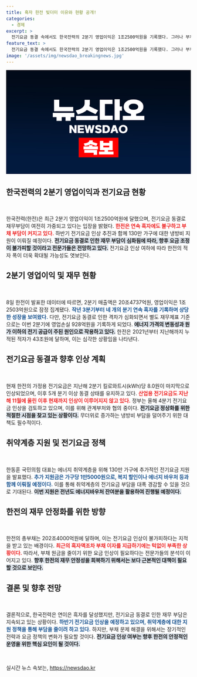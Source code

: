 ```yaml
---
title: 흑자 한전 빚더미 이유와 현황 공개!
categories:
  - 경제
excerpt: >
  전기요금 동결 속에서도 한국전력의 2분기 영업이익은 1조2500억원을 기록했다. 그러나 부채 부담이 가중되고 상황이 호전되지 않아, 정부는 취약계층을 위한 추가 지원에 나선다. 전기요금 인상 논의도 본격화된다!
feature_text: >
  전기요금 동결 속에서도 한국전력의 2분기 영업이익은 1조2500억원을 기록했다. 그러나 부채 부담이 가중되고 상황이 호전되지 않아, 정부는 취약계층을 위한 추가 지원에 나선다. 전기요금 인상 논의도 본격화된다!
image: '/assets/img/newsdao_breakingnews.jpg'
---
```


<p><img src="/assets/img/newsdao_breakingnews.jpg" alt="cryptoinkorea 속보" /></p>

<h2 data-ke-size="size26">한국전력의 2분기 영업이익과 전기요금 현황</h2>

<p data-ke-size="size16">&nbsp;</p>

<p>한국전력(한전)은 최근 2분기 영업이익이 1조2500억원에 달했으며, 전기요금 동결로 재무부담이 여전히 가중되고 있다는 입장을 밝혔다. <b><span style="color: #ee2323;">한전은 연속 흑자에도 불구하고 부채 부담이 커지고 있다.</span></b> 하반기 전기요금 인상 추진과 함께 130만 가구에 대한 냉방비 지원이 이뤄질 예정이다. <b><span style="background-color: #21538527;">전기요금 동결로 인한 재무 부담이 심화됨에 따라, 향후 요금 조정이 불가피할 것이라고 전문가들은 전망하고 있다.</span></b> 전기요금 인상 여하에 따라 한전의 적자 폭이 더욱 확대될 가능성도 엿보인다.</p>

<h2 data-ke-size="size26">2분기 영업이익 및 재무 현황</h2>

<p data-ke-size="size16">&nbsp;</p>

<p>8일 한전이 발표한 데이터에 따르면, 2분기 매출액은 20조4737억원, 영업이익은 1조2503억원으로 잠정 집계됐다. <b><span style="color: #1a5490;">작년 3분기부터 네 개의 분기 연속 흑자를 기록하며 상당한 성장을 보여왔다.</span></b> 다만, 전기요금 동결로 인한 격차가 심화되면서 별도 재무제표 기준으로는 이번 2분기에 영업손실 928억원을 기록하게 되었다. <b><span style="background-color: #21538527;">에너지 가격의 변동성과 원가 이하의 전기 공급이 주된 원인으로 작용하고 있다.</span></b> 한전은 2021년부터 지난해까지 누적된 적자가 43조원에 달하며, 이는 심각한 상황임을 나타낸다.</p>

<h2 data-ke-size="size26">전기요금 동결과 향후 인상 계획</h2>

<p data-ke-size="size16">&nbsp;</p>

<p>현재 한전의 가정용 전기요금은 지난해 2분기 킬로와트시(kWh)당 8.0원이 마지막으로 인상되었으며, 이후 5개 분기 이상 동결 상태를 유지하고 있다. <b><span style="color: #ee2323;">산업용 전기요금도 지난해 11월에 올린 이후 현재까지 인상이 이루어지지 않고 있다.</span></b> 정부는 올해 4분기 전기요금 인상을 검토하고 있으며, 이를 위해 관계부처와 협의 중이다. <b><span style="background-color: #21538527;">전기요금 정상화를 위한 적절한 시점을 찾고 있는 상황이다.</span></b> 무더위로 증가하는 냉방비 부담을 덜어주기 위한 대책도 필수적이다.</p>

<h2 data-ke-size="size26">취약계층 지원 및 전기요금 정책</h2>

<p data-ke-size="size16">&nbsp;</p>

<p>한동훈 국민의힘 대표는 에너지 취약계층을 위해 130만 가구에 추가적인 전기요금 지원을 발표했다. <b><span style="color: #1a5490;">추가 지원금은 가구당 1만5000원으로, 복지 할인이나 에너지 바우처 등과 함께 이뤄질 예정이다.</span></b> 이를 통해 취약계층의 전기요금 부담을 대폭 경감할 수 있을 것으로 기대된다. <b><span style="background-color: #21538527;">이번 지원은 전년도 에너지바우처 잔여분을 활용하여 진행될 예정이다.</span></b> </p>

<h2 data-ke-size="size26">한전의 재무 안정화를 위한 방향</h2>

<p data-ke-size="size16">&nbsp;</p>

<p>한전의 총부채는 202조4000억원에 달하며, 이는 전기요금 인상이 불가피하다는 지적을 받고 있는 배경이다. <b><span style="color: #ee2323;">최근의 흑자액조차 부채 이자를 지급하기에는 턱없이 부족한 상황이다.</span></b> 따라서, 부채 원금을 줄이기 위한 요금 인상이 필요하다는 전문가들의 분석이 이어지고 있다. <b><span style="background-color: #21538527;">향후 한전의 재무 안정성을 회복하기 위해서는 보다 근본적인 대책이 필요할 것으로 보인다.</span></b></p>

<h2 data-ke-size="size26">결론 및 향후 전망</h2>

<p data-ke-size="size16">&nbsp;</p>

<p>결론적으로, 한국전력은 연이은 흑자를 달성했지만, 전기요금 동결로 인한 재무 부담은 지속되고 있는 상황이다. <b><span style="color: #1a5490;">하반기 전기요금 인상을 예정하고 있으며, 취약계층에 대한 지원 정책을 통해 부담을 줄이려 하고 있다.</span></b> 하지만, 부채 문제 해결을 위해서는 장기적인 전략과 요금 정책의 변화가 필요할 것이다. <b><span style="background-color: #21538527;">전기요금 인상 여부는 향후 한전의 안정적인 운영을 위한 핵심 요인이 될 것이다.</span></b> </p>

<p data-ke-size="size16">&nbsp;</p>
실시간 뉴스 속보는, <a href="https://newsdao.kr" rel="dofollow">https://newsdao.kr</a>


